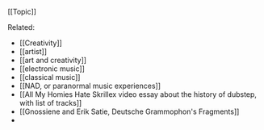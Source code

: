 [[Topic]]

Related:
- [[Creativity]]
- [[artist]]
- [[art and creativity]]
- [[electronic music]]
- [[classical music]]
- [[NAD, or paranormal music experiences]]
- [[All My Homies Hate Skrillex video essay about the history of dubstep, with list of tracks]]
- [[Gnossiene and Erik Satie, Deutsche Grammophon's Fragments]]
- 

